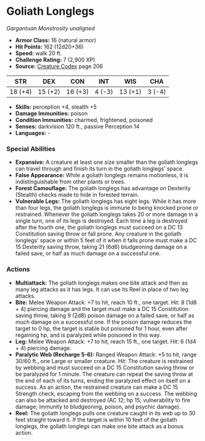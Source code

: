 # Goliath Longlegs

*Gargantuan* *Monstrosity* *unaligned*

- **Armor Class:** 16 (natural armor)
- **Hit Points:** 162 (12d20+36)
- **Speed:** walk 20 ft.
- **Challenge Rating:** 7 (2,900 XP)
- **Source:** [Creature Codex](https://koboldpress.com/kpstore/product/creature-codex-for-5th-edition-dnd) page 206

| STR | DEX | CON | INT | WIS | CHA |
| --- | --- | --- | --- | --- | --- |
| 18 (+4) | 15 (+2) | 16 (+3) | 4 (-3) | 13 (+1) | 3 (-4) |

- **Skills:** perception +4, stealth +5
- **Damage Immunities:** poison
- **Condition Immunities:** charmed, frightened, poisoned
- **Senses:** darkvision 120 ft., passive Perception 14
- **Languages:** -
### Special Abilities
- **Expansive:** A creature at least one size smaller than the goliath longlegs can travel through and finish its turn in the goliath longlegs' space.
- **False Appearance:** While a goliath longlegs remains motionless, it is indistinguishable from other plants or trees.
- **Forest Camouflage:** The goliath longlegs has advantage on Dexterity (Stealth) checks made to hide in forested terrain.
- **Vulnerable Legs:** The goliath longlegs has eight legs. While it has more than four legs, the goliath longlegs is immune to being knocked prone or restrained. Whenever the goliath longlegs takes 20 or more damage in a single turn, one of its legs is destroyed. Each time a leg is destroyed after the fourth one, the goliath longlegs must succeed on a DC 13 Constitution saving throw or fall prone. Any creature in the goliath longlegs' space or within 5 feet of it when it falls prone must make a DC 15 Dexterity saving throw, taking 21 (6d6) bludgeoning damage on a failed save, or half as much damage on a successful one.
### Actions
- **Multiattack:** The goliath longlegs makes one bite attack and then as many leg attacks as it has legs. It can use its Reel in place of two leg attacks.
- **Bite:** Melee Weapon Attack: +7 to hit, reach 10 ft., one target. Hit: 8 (1d8 + 4) piercing damage and the target must make a DC 15 Constitution saving throw, taking 9 (2d8) poison damage on a failed save, or half as much damage on a successful one. If the poison damage reduces the target to 0 hp, the target is stable but poisoned for 1 hour, even after regaining hp, and is paralyzed while poisoned in this way.
- **Leg:** Melee Weapon Attack: +7 to hit, reach 15 ft., one target. Hit: 6 (1d4 + 4) piercing damage.
- **Paralytic Web (Recharge 5-6):** Ranged Weapon Attack: +5 to hit, range 30/60 ft., one Large or smaller creature. Hit: The creature is restrained by webbing and must succeed on a DC 15 Constitution saving throw or be paralyzed for 1 minute. The creature can repeat the saving throw at the end of each of its turns, ending the paralyzed effect on itself on a success. As an action, the restrained creature can make a DC 15 Strength check, escaping from the webbing on a success. The webbing can also be attacked and destroyed (AC 12; hp 15; vulnerability to fire damage; immunity to bludgeoning, poison, and psychic damage).
- **Reel:** The goliath longlegs pulls one creature caught in its web up to 30 feet straight toward it. If the target is within 10 feet of the goliath longlegs, the goliath longlegs can make one bite attack as a bonus action.


